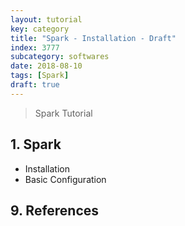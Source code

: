 ```yaml
---
layout: tutorial
key: category
title: "Spark - Installation - Draft"
index: 3777
subcategory: softwares
date: 2018-08-10
tags: [Spark]
draft: true
---
```


> Spark Tutorial

## 1. Spark
* Installation
* Basic Configuration


## 9. References
